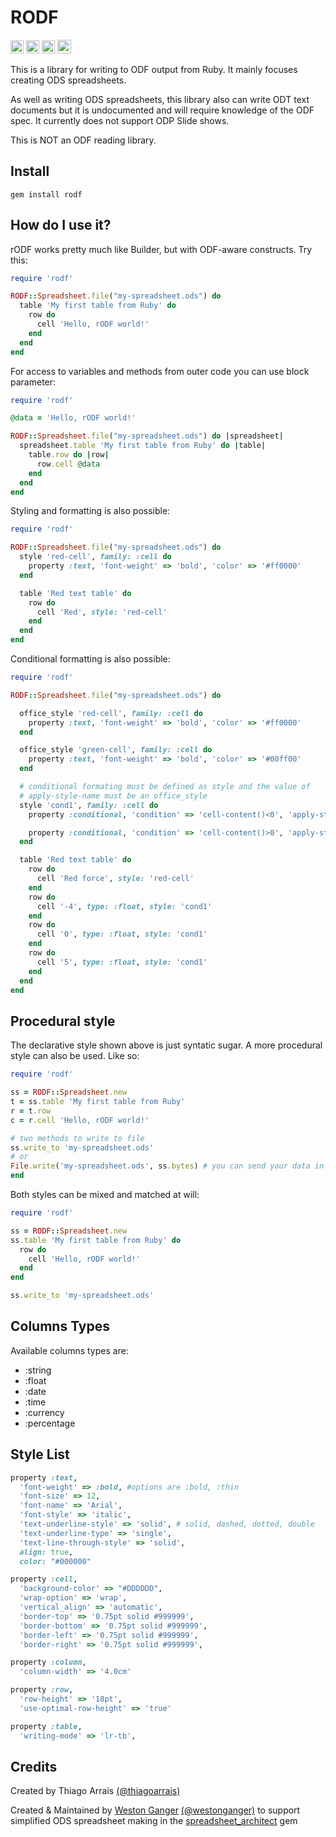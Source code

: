 # RODF
<a href="https://badge.fury.io/rb/rodf" target="_blank"><img height="21" style='border:0px;height:21px;' border='0' src="https://badge.fury.io/rb/rodf.svg" alt="Gem Version"></a>
<a href='https://travis-ci.org/westonganger/rodf' target='_blank'><img height='21' style='border:0px;height:21px;' src='https://api.travis-ci.org/westonganger/rodf.svg?branch=master' border='0' alt='Build Status' /></a>
<a href='https://rubygems.org/gems/rodf' target='_blank'><img height='21' style='border:0px;height:21px;' src='https://ruby-gem-downloads-badge.herokuapp.com/rodf?label=rubygems&type=total&total_label=downloads&color=brightgreen' border='0' alt='RubyGems Downloads' /></a>
<a href='https://ko-fi.com/A5071NK' target='_blank'><img height='22' style='border:0px;height:22px;' src='https://az743702.vo.msecnd.net/cdn/kofi1.png?v=a' border='0' alt='Buy Me a Coffee' /></a>

This is a library for writing to ODF output from Ruby. It mainly focuses creating ODS spreadsheets.

As well as writing ODS spreadsheets, this library also can write ODT text documents but it is undocumented and will require knowledge of the ODF spec. It currently does not support ODP Slide shows.

This is NOT an ODF reading library.

## Install

```
gem install rodf
```

## How do I use it?

rODF works pretty much like Builder, but with ODF-aware constructs. Try this:

```ruby
require 'rodf'

RODF::Spreadsheet.file("my-spreadsheet.ods") do
  table 'My first table from Ruby' do
    row do
      cell 'Hello, rODF world!'
    end
  end
end
```

For access to variables and methods from outer code you can use block parameter:

```ruby
require 'rodf'

@data = 'Hello, rODF world!'

RODF::Spreadsheet.file("my-spreadsheet.ods") do |spreadsheet|
  spreadsheet.table 'My first table from Ruby' do |table|
    table.row do |row|
      row.cell @data
    end
  end
end
```

Styling and formatting is also possible:

```ruby
require 'rodf'

RODF::Spreadsheet.file("my-spreadsheet.ods") do
  style 'red-cell', family: :cell do
    property :text, 'font-weight' => 'bold', 'color' => '#ff0000'
  end

  table 'Red text table' do
    row do
      cell 'Red', style: 'red-cell'
    end
  end
end
```

Conditional formatting is also possible:

```ruby
require 'rodf'

RODF::Spreadsheet.file("my-spreadsheet.ods") do

  office_style 'red-cell', family: :cell do
    property :text, 'font-weight' => 'bold', 'color' => '#ff0000'
  end

  office_style 'green-cell', family: :cell do
    property :text, 'font-weight' => 'bold', 'color' => '#00ff00'
  end

  # conditional formating must be defined as style and the value of
  # apply-style-name must be an office_style
  style 'cond1', family: :cell do
    property :conditional, 'condition' => 'cell-content()<0', 'apply-style-name' => 'red-cell'

    property :conditional, 'condition' => 'cell-content()>0', 'apply-style-name' => 'green-cell'
  end

  table 'Red text table' do
    row do
      cell 'Red force', style: 'red-cell'
    end
    row do
      cell '-4', type: :float, style: 'cond1'
    end
    row do
      cell '0', type: :float, style: 'cond1'
    end
    row do
      cell '5', type: :float, style: 'cond1'
    end
  end
end
```

## Procedural style

The declarative style shown above is just syntatic sugar. A more procedural
style can also be used. Like so:

```ruby
require 'rodf'

ss = RODF::Spreadsheet.new
t = ss.table 'My first table from Ruby'
r = t.row
c = r.cell 'Hello, rODF world!'

# two methods to write to file
ss.write_to 'my-spreadsheet.ods'
# or
File.write('my-spreadsheet.ods', ss.bytes) # you can send your data in Rails over HTTP using the bytes method
end
```

Both styles can be mixed and matched at will:

```ruby
require 'rodf'

ss = RODF::Spreadsheet.new
ss.table 'My first table from Ruby' do
  row do
    cell 'Hello, rODF world!'
  end
end

ss.write_to 'my-spreadsheet.ods'
```

## Columns Types

Available columns types are:

- :string
- :float
- :date
- :time
- :currency
- :percentage

## Style List
```ruby
property :text,
  'font-weight' => :bold, #options are :bold, :thin
  'font-size' => 12,
  'font-name' => 'Arial',
  'font-style' => 'italic',
  'text-underline-style' => 'solid', # solid, dashed, dotted, double
  'text-underline-type' => 'single',
  'text-line-through-style' => 'solid',
  align: true,
  color: "#000000"

property :cell,
  'background-color' => "#DDDDDD",
  'wrap-option' => 'wrap',
  'vertical_align' => 'automatic',
  'border-top' => '0.75pt solid #999999',
  'border-bottom' => '0.75pt solid #999999',
  'border-left' => '0.75pt solid #999999',
  'border-right' => '0.75pt solid #999999',

property :column,
  'column-width' => '4.0cm'

property :row,
  'row-height' => '18pt',
  'use-optimal-row-height' => 'true'

property :table,
  'writing-mode' => 'lr-tb',
```


## Credits
Created by Thiago Arrais [(@thiagoarrais)](https://github.com/thiagoarrais)

Created & Maintained by [Weston Ganger](https://westonganger.com) [(@westonganger)](https://github.com/westonganger) to support simplified ODS spreadsheet making in the [spreadsheet_architect](https://github.com/westonganger/spreadsheet_architect) gem
